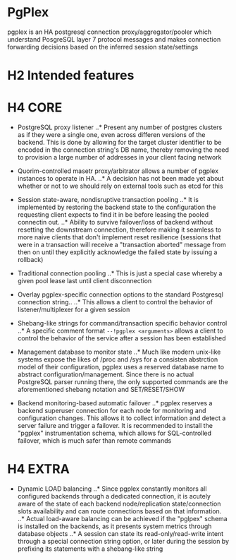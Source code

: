# PgPlex


pgplex is an HA postgresql connection proxy/aggregator/pooler which understand PosgreSQL layer 7 protocol messages and makes connection forwarding decisions based on the inferred session state/settings

# H2 Intended features

# H4 CORE

* PostgreSQL proxy listener
..* Present any number of postgres clusters as if they were a single one, even across differen versions of the backend. This is done by allowing for the target cluster identifier to be encoded in the connection string's DB name,  thereby removing the need to provision a large number of addresses in your client facing network

* Quorim-controlled masetr proxy/arbitrator allows a number of pgplex instances to operate in HA.
..* A decision has not been made yet about whether or not to we should rely on external tools such as etcd for this

* Session state-aware, nondisruptive transaction pooling
..* It is implemented by restoring the backend state to the configuration the requesting client expects to find it in be before leasing the pooled connectin out.
..* Ability to survive failover/loss of backend without resetting the downstream connection, therefore making it seamless to more naive clients that don't implement reset resilience (sessions that were in a transaction will receive a "transaction aborted" message from then on until they explicitly acknowledge the failed state by issuing a rollback)

* Traditional connection pooling
..* This is just a special case whereby a given pool lease last until client disconnection
 
* Overlay pgplex-specific connection options to the standard Postgresql connection string..
..*  This allows a client to control the behavior of listener/multiplexer for a given session

* Shebang-like strings for command/transaction specific behavior control
..* A specific comment format ```--!pgplex <arguments>``` allows a client to control the behavior of the service after a session has been established

* Management database to monitor state
..* Much like modern unix-like systems expose the likes of /proc and /sys for a consisten abstrction model of their configuration, pgplex uses a reserved database name to abstract configuration/management. Since there is no actual PostgreSQL parser running there, the only supported commands are the aforementioned shebang notation and SET/RESET/SHOW


* Backend monitoring-based automatic failover
..*  pgplex reserves a backend superuser connection for each node for monitoring and configuration changes. This allows it to collect information and detect a server failure and trigger a failover. It is recommended to install the "pgplex" instrumentation schema, which allows for SQL-controlled failover, which is much safer than remote commands

# H4 EXTRA
* Dynamic LOAD balancing
..* Since pgplex constantly monitors all configured backends through a dedicated connection, it is acutely aware of the state of each backend node/replication state/connection slots availability and can route connections based on that information.
..* Actual load-aware balancing can be achieved if the "pglpex" schema is installed on the backends, as it presents system metrics through database objects
..* A session can state its read-only/read-write intent through a special connection string option, or later during the session by prefixing its statements with a shebang-like string

